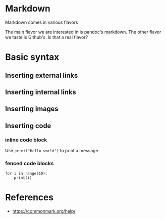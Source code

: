 
# Markdown

Markdown comes in various flavors

The main flavor we are interested in is pandoc's markdown. The other flavor we taste is Github's. Is that a real flavor?

# Basic syntax

## Inserting external links
## Inserting internal links
## Inserting images
## Inserting code

### inline code block

Use `print("Hello world")` to print a message

### fenced code blocks

```
for i in range(10):
    print(i)
```

# References

- <https://commonmark.org/help/>
